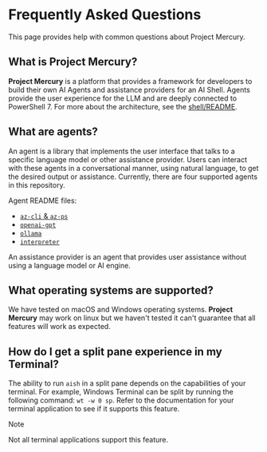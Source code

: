 # Frequently Asked Questions

This page provides help with common questions about Project Mercury.

## What is Project Mercury?

**Project Mercury** is a platform that provides a framework for developers to build their own AI
Agents and assistance providers for an AI Shell. Agents provide the user experience for the LLM and are
deeply connected to PowerShell 7. For more about the architecture, see the
[shell/README][01].

## What are agents?

An agent is a library that implements the user interface that talks to a specific language
model or other assistance provider. Users can interact with these agents in a conversational manner,
using natural language, to get the desired output or assistance. Currently, there are four supported
agents in this repository.

Agent README files:

- [`az-cli` & `az-ps`][05]
- [`openai-gpt`][04]
- [`ollama`][02]
- [`interpreter`][03]

An assistance provider is an agent that provides user assistance without using a language
model or AI engine.

## What operating systems are supported?

We have tested on macOS and Windows operating systems. **Project Mercury** may work on linux but we
haven't tested it can't guarantee that all features will work as expected.

## How do I get a split pane experience in my Terminal?

The ability to run `aish` in a split pane depends on the capabilities of your terminal. For example,
Windows Terminal can be split by running the following command: `wt -w 0 sp`. Refer to the
documentation for your terminal application to see if it supports this feature.

> [!NOTE]
> Not all terminal applications support this feature.

<!-- link references -->
[01]: ../shell/README.md
[02]: ../shell/agents/AIShell.Ollama.Agent/README.md
[03]: ../shell/agents/AIShell.Interpreter.Agent/README.md
[04]: ../shell/agents/AIShell.OpenAI.Agent/README.md
[05]: ../shell/agents/ShellCopilot.Azure.Agent/README.md
